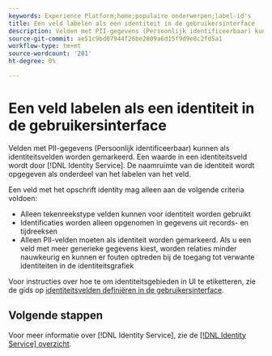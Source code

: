 ```yaml
---
keywords: Experience Platform;home;populaire onderwerpen;label-id's
title: Een veld labelen als een identiteit in de gebruikersinterface
description: Velden met PII-gegevens (Persoonlijk identificeerbaar) kunnen als identiteitsvelden worden gemarkeerd. Een waarde die in een identiteitsveld wordt opgegeven, wordt geïnterpreteerd als een identiteit van de identiteitsdienst. De naamruimte van de identiteit wordt opgegeven als onderdeel van het labelen van het veld.
source-git-commit: ae51c9bd07944f26be2809a6d15f9d9e8c2fd5a1
workflow-type: tm+mt
source-wordcount: '201'
ht-degree: 0%

---
```


# Een veld labelen als een identiteit in de gebruikersinterface

Velden met PII-gegevens (Persoonlijk identificeerbaar) kunnen als identiteitsvelden worden gemarkeerd. Een waarde in een identiteitsveld wordt door [!DNL Identity Service]. De naamruimte van de identiteit wordt opgegeven als onderdeel van het labelen van het veld.

Een veld met het opschrift identity mag alleen aan de volgende criteria voldoen:

* Alleen tekenreekstype velden kunnen voor identiteit worden gebruikt
* Identificaties worden alleen opgenomen in gegevens uit records- en tijdreeksen
* Alleen PII-velden moeten als identiteit worden gemarkeerd. Als u een veld met meer generieke gegevens kiest, worden relaties minder nauwkeurig en kunnen er fouten optreden bij de toegang tot verwante identiteiten in de identiteitsgrafiek

Voor instructies over hoe te om identiteitsgebieden in UI te etiketteren, zie de gids op [identiteitsvelden definiëren in de gebruikersinterface](../../xdm/ui/fields/identity.md).

## Volgende stappen

Voor meer informatie over [!DNL Identity Service], zie de [[!DNL Identity Service] overzicht](../home.md).
